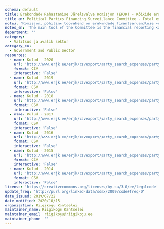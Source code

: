 ```yaml
---
schema: default
title: Erakondade Rahastamise Järelevalve Komisjon (ERJK) - Kõikide erakondade kulud
title_en: Political Parties Financing Surveillance Committee - Total expenditures of every party
notes: 'Komisjoni põhiline töövahend on erakondade finantsaruandluse <a href=http://www.erjk.ee/et/aruanded/erakondade-tulud-ja-laekumised>infosüsteem</a>, mille kaudu kogutakse ja avalikustatakse erakondade rahastamisega seotud aruandlus usladusväärselt ning võrreldaval kujul. Tulude kohta saab detailsemaid päringuid teha <a href=http://www.erjk.ee/et/rahastamise-aruanded/erakondade-kulud>siit</a>'
notes_en: 'The main tool of the Committee is the financial reporting <a href=http://www.erjk.ee/et/aruanded/erakondade-tulud-ja-laekumised>information system</a>, through which the reports on the finances of political parties are collected and published reliably and in a comparable format.'
department: ''
category:
  - Valitsus ja avalik sektor
category_en:
  - Government and Public Sector
resources:
  - name: Kulud - 2020
    url: 'http://www.erjk.ee/erjk/csvexport/party_search_expenses/party=all_by_party&group=all_by_group&period=2020&quarter=&form_id=erjk_report_search_expenses_form'
    format: CSV
    interactive: 'False'
  - name: Kulud - 2019
    url: 'http://www.erjk.ee/erjk/csvexport/party_search_expenses/party=all_by_party&group=all_by_group&period=2019&quarter=&form_id=erjk_report_party_search_expenses_form'
    format: CSV
    interactive: 'False'
  - name: Kulud - 2018
    url: 'http://www.erjk.ee/erjk/csvexport/party_search_expenses/party=all_by_party&group=all_by_group&period=2018&quarter=&form_id=erjk_report_search_expenses_form'
    format: CSV
    interactive: 'False'
  - name: Kulud - 2017
    url: 'http://www.erjk.ee/erjk/csvexport/party_search_expenses/party=all_by_party&group=all_by_group&period=2017&quarter=&form_id=erjk_report_search_expenses_form'
    format: CSV
    interactive: 'False'
  - name: Kulud - 2016
    url: 'http://www.erjk.ee/erjk/csvexport/party_search_expenses/party=all_by_party&group=all_by_group&period=2016&quarter=&form_id=erjk_report_search_expenses_form'
    format: CSV
    interactive: 'False'
  - name: Kulud - 2015
    url: 'http://www.erjk.ee/erjk/csvexport/party_search_expenses/party=all_by_party&group=all_by_group&period=2015&quarter=&form_id=erjk_report_search_expenses_form'
    format: CSV
    interactive: 'False'
  - name: Kulud - 2014
    url: 'http://www.erjk.ee/erjk/csvexport/party_search_expenses/party=all_by_party&group=all_by_group&period=2014&quarter=&form_id=erjk_report_search_expenses_form'
    format: CSV
    interactive: 'False'
license: 'https://creativecommons.org/licenses/by-sa/3.0/ee/legalcode'
update_freq: 'http://purl.org/linked-data/sdmx/2009/code#freq-D'
date_issued: 2019/07/22
date_modified: 2020/10/15
organization: Riigikogu Kantselei
maintainer_name: Riigikogu Kantselei
maintainer_email: riigikogu@riigikogu.ee
maintainer_phone: ''
---
```

